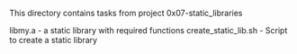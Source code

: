 This directory contains tasks from project 0x07-static_libraries

libmy.a - a static library with required functions
create_static_lib.sh - Script to create a static library